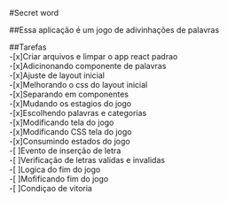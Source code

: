 #Secret word

##Essa aplicação é um jogo de adivinhações de palavras

##Tarefas
<br>
-[x]Criar arquivos e limpar o app react padrao 
<br>
-[x]Adicinonando componente de palavras
<br>
-[x]Ajuste de layout inicial
<br>
-[x]Melhorando o css do layout inicial 
<br>
-[x]Separando em componentes
<br>
-[x]Mudando os estagios do jogo
<br>
-[x]Escolhendo palavras e categorias
<br>
-[x]Modificando tela do jogo
<br>
-[x]Modificando CSS tela do jogo
<br>
-[x]Consumindo estados do jogo
<br>
-[ ]Evento de inserção de letra
<br>
-[ ]Verificação de letras validas e invalidas
<br>
-[ ]Logica do fim do jogo
<br>
-[ ]Mofificando fim do jogo
<br>
-[ ]Condiçao de vitoria